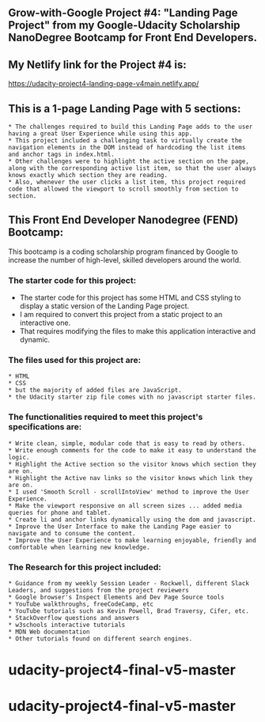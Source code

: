 
## Grow-with-Google Project #4: "Landing Page Project" from my Google-Udacity Scholarship NanoDegree Bootcamp for Front End Developers.
 
## My Netlify link for the Project #4 is:  
https://udacity-project4-landing-page-v4main.netlify.app/  

## This is a 1-page Landing Page with 5 sections: 
    * The challenges required to build this Landing Page adds to the user having a great User Experience while using this app. 
    * This project included a challenging task to virtually create the navigation elements in the DOM instead of hardcoding the list items and anchor tags in index.html. 
    * Other challenges were to highlight the active section on the page, along with the corresponding active list item, so that the user always knows exactly which section they are reading. 
    * Also, whenever the user clicks a list item, this project required code that allowed the viewport to scroll smoothly from section to section.  

## This Front End Developer Nanodegree (FEND) Bootcamp:
This bootcamp is a coding scholarship program financed by Google to increase the number of high-level, skilled developers around the world.

### The starter code for this project:
- The starter code for this project has some HTML and CSS styling to display a static version of the Landing Page project. 
- I am required to convert this project from a static project to an interactive one. 
- That requires modifying the files to make this application interactive and dynamic.

### The files used for this project are:
    * HTML
    * CSS
    * but the majority of added files are JavaScript.
    * the Udacity starter zip file comes with no javascript starter files.

### The functionalities required to meet this project's specifications are:  
    * Write clean, simple, modular code that is easy to read by others.
    * Write enough comments for the code to make it easy to understand the logic.
    * Highlight the Active section so the visitor knows which section they are on. 
    * Highlight the Active nav links so the visitor knows which link they are on.
    * I used 'Smooth Scroll - scrollIntoView' method to improve the User Experience.
    * Make the viewport responsive on all screen sizes ... added media queries for phone and tablet.
    * Create li and anchor links dynamically using the dom and javascript.
    * Improve the User Interface to make the Landing Page easier to navigate and to consume the content.
    * Improve the User Experience to make learning enjoyable, friendly and comfortable when learning new knowledge.

### The Research for this project included:    
    * Guidance from my weekly Session Leader - Rockwell, different Slack Leaders, and suggestions from the project reviewers    
    * Google browser's Inspect Elements and Dev Page Source tools
    * YouTube walkthroughs, freeCodeCamp, etc
    * YouTube tutorials such as Kevin Powell, Brad Traversy, Cifer, etc.
    * StackOverflow questions and answers
    * w3schools interactive tutorials
    * MDN Web documentation
    * Other tutorials found on different search engines.
# udacity-project4-final-v5-master
# udacity-project4-final-v5-master
